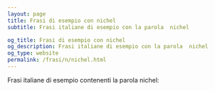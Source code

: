 ```yaml
---
layout: page
title: Frasi di esempio con nichel 
subtitle: Frasi italiane di esempio con la parola  nichel

og_title: Frasi di esempio con nichel 
og_description: Frasi italiane di esempio con la parola  nichel
og_type: website
permalink: /frasi/n/nichel.html
---
```


Frasi italiane di esempio contenenti la parola nichel:


